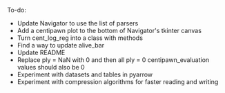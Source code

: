 To-do:
- Update Navigator to use the list of parsers
- Add a centipawn plot to the bottom of Navigator's tkinter canvas
- Turn cent_log_reg into a class with methods
- Find a way to update alive_bar
- Update README
- Replace ply = NaN with 0 and then all ply = 0 centipawn_evaluation values should also be 0
- Experiment with datasets and tables in pyarrow
- Experiment with compression algorithms for faster reading and writing